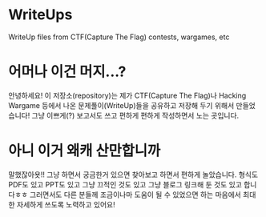# WriteUps
WriteUp files from CTF(Capture The Flag) contests, wargames, etc
# 어머나 이건 머지...?
안녕하세요! 이 저장소(repository)는 제가 CTF(Capture The Flag)나 Hacking Wargame 등에서 나온 문제풀이(WriteUp)들을 공유하고 저장해 두기 위해서 만들었습니다!
그냥 이쁘게(?) 보고서도 쓰고 편하게 편하게 작성하면서 노는 곳입니다.
# 아니 이거 왜캐 산만합니까
말했잖아욧!! 그냥 하면서 궁금한거 있으면 찾아보고 하면서 편하게 놀았습니다. 
형식도 PDF도 있고 PPT도 있고 그냥 끄적인 것도 있고 그냥 블로그 링크해 둔 것도 있고 합니다ㅎㅎ
그러면서도 다른 분들께 조금이나마 도움이 될 수 있었으면 하는 마음에서 최대한 자세하게 쓰도록 노력하고 있어요!
